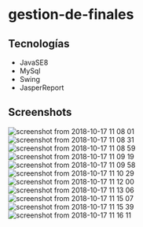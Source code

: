 # gestion-de-finales 

## Tecnologías
- JavaSE8
- MySql
- Swing
- JasperReport

## Screenshots

![screenshot from 2018-10-17 11 08 01](https://user-images.githubusercontent.com/34853850/47092875-569f9f00-d1fe-11e8-9ac2-c901e741ab5c.png)
![screenshot from 2018-10-17 11 08 31](https://user-images.githubusercontent.com/34853850/47092880-599a8f80-d1fe-11e8-9a92-d91b0b554eac.png)
![screenshot from 2018-10-17 11 08 59](https://user-images.githubusercontent.com/34853850/47092882-5acbbc80-d1fe-11e8-9125-efa4d226367a.png)
![screenshot from 2018-10-17 11 09 19](https://user-images.githubusercontent.com/34853850/47092886-5c958000-d1fe-11e8-8798-e56cd92aa1c6.png)
![screenshot from 2018-10-17 11 09 58](https://user-images.githubusercontent.com/34853850/47092892-60c19d80-d1fe-11e8-8e6f-c1f771ab8053.png)
![screenshot from 2018-10-17 11 10 29](https://user-images.githubusercontent.com/34853850/47092894-628b6100-d1fe-11e8-98e7-bfe33d401ed8.png)
![screenshot from 2018-10-17 11 12 00](https://user-images.githubusercontent.com/34853850/47092897-64552480-d1fe-11e8-8089-acaf2d1ef626.png)
![screenshot from 2018-10-17 11 13 06](https://user-images.githubusercontent.com/34853850/47092901-65865180-d1fe-11e8-9882-ae38d911f15b.png)
![screenshot from 2018-10-17 11 15 07](https://user-images.githubusercontent.com/34853850/47092906-67501500-d1fe-11e8-813f-44c398e3c987.png)
![screenshot from 2018-10-17 11 15 39](https://user-images.githubusercontent.com/34853850/47092910-68814200-d1fe-11e8-852c-00a0ea2e1138.png)
![screenshot from 2018-10-17 11 16 11](https://user-images.githubusercontent.com/34853850/47092916-6a4b0580-d1fe-11e8-90ed-477cf034463e.png)
